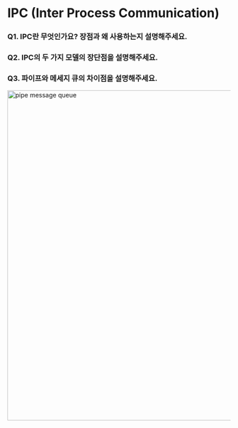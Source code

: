 # IPC (Inter Process Communication)
### Q1. IPC란 무엇인가요? 장점과 왜 사용하는지 설명해주세요. 
### Q2. IPC의 두 가지 모델의 장단점을 설명해주세요.
### Q3. 파이프와 메세지 큐의 차이점을 설명해주세요.
<img width="743" alt="pipe message queue" src="https://user-images.githubusercontent.com/31344894/201159652-a44cc732-f808-466c-9ff2-dae7a1fe937d.png">

